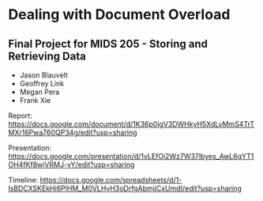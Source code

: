 # Dealing with Document Overload

## Final Project for MIDS 205 - Storing and Retrieving Data

- Jason Blauvelt
- Geoffrey Link
- Megan Pera
- Frank Xie


Report: https://docs.google.com/document/d/1K36p0jgV3DWHkyH5XdLyMmS4TrTMXr16Pwa760QP34g/edit?usp=sharing

Presentation: https://docs.google.com/presentation/d/1vLEfOi2Wz7W37lbyes_AwL6qYT1OH4fKf8wjVRMJ-yY/edit?usp=sharing

Timeline: https://docs.google.com/spreadsheets/d/1-lsBDCXSKEkHi6PlHM_M0VLHyH3oDrfgAbmjjCxUmdI/edit?usp=sharing

